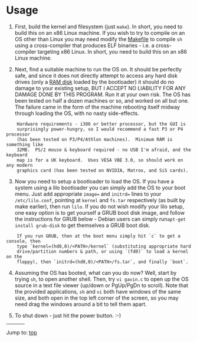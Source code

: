# Usage

1. First, build the kernel and filesystem (just `make`).  In short, you need to
build this on an x86 Linux machine.  If you wish to try to compile on an OS
other than Linux you may need modify the [Makefile](Makefile) to compile `sh`
using a cross-compiler that produces ELF binaries - i.e. a cross-compiler
targeting x86 Linux.  In short, you need to build this on an x86 Linux machine.

2. Next, find a suitable machine to run the OS on.  It should be perfectly safe,
and since it does not directly attempt to access any hard disk drives (only a
[RAM disk](https://en.wikipedia.org/wiki/RAM_drive) loaded by the bootloader) it
should do no damage to your existing setup, BUT I ACCEPT NO LIABILITY FOR ANY
DAMAGE DONE BY THIS PROGRAM.  Run it at your own risk.  The OS has been tested
on half a dozen machines or so, and worked on all but one.  The failure came in
the form of the machine rebooting itself midway through loading the OS, with no
nasty side-effects.

```
    Hardware requirements - i386 or better processor, but the GUI is
    surprisingly power-hungry, so I would recommend a fast P3 or P4 processor
    (has been tested on P3/P4/Athlon machines).  Minimum RAM is something like
    32MB.  PS/2 mouse & keyboard required - no USB I'm afraid, and the keyboard
    map is for a UK keyboard.  Uses VESA VBE 3.0, so should work on any modern
    graphics card (has been tested on NVIDIA, Matrox, and SiS cards).
```

3. Now you need to setup a bootloader to load the OS.  If you have a system
using a lilo bootloader you can simply add the OS to your boot menu.  Just add
appropriate `image=` and `initrd=` lines to your `/etc/lilo.conf`, pointing at
`kernel` and `fs.tar` respectively (as built by make earlier), then run `lilo`.
If you do not wish modify your lilo setup, one easy option is to get yourself a
GRUB boot disk image, and follow the instructions for GRUB below - Debian users
can simply run`apt-get install grub-disk` to get themselves a GRUB boot disk.

```
    If you run GRUB, then at the boot menu simply hit `c` to get a console, then
    type `kernel=(hd0,0)/<PATH>/kernel` (substituting appropriate hard
    drive/partition numbers & path, or using `(fd0)` to load a kernel on the
    floppy), then `initrd=(hd0,0)/<PATH>/fs.tar`, and finally `boot`.
```

4. Assuming the OS has booted, what can you do now?  Well, start by trying `sh`,
to open another shell.  Then, try `vi gavin.c` to open up the OS source in a
text file viewer (up/down or PgUp/PgDn to scroll). Note that the provided
applications, `sh` and `vi` both have windows of the same size, and both open in
the top left corner of the screen, so you may need drag the windows around a bit
to tell them apart.

5. To shut down - just hit the power button. :-)


<hr style="width:10%;text-align:left;margin-left:0">

Jump to: [top](#)


<!--

    Copyright © 1984-2024 by Landon Curt Noll. All Rights Reserved.

    You are free to share and adapt this file under the terms of this license:

	Creative Commons Attribution-ShareAlike 4.0 International (CC BY-SA 4.0)

    For more information, see:

	https://creativecommons.org/licenses/by-sa/4.0/

-->
